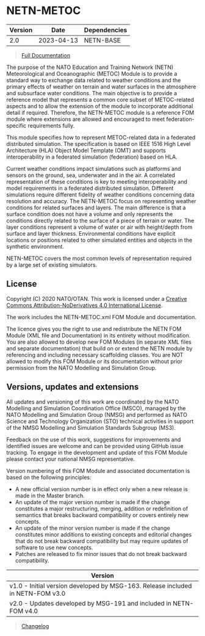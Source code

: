 # NETN-METOC


|Version| Date| Dependencies|
|---|---|---|
|2.0|2023-04-13|NETN-BASE|

> [Full Documentation](NETN-METOC.md)

The purpose of the NATO Education and Training Network (NETN) Meteorological and Oceanographic (METOC) Module is to provide a standard way to exchange data related to weather conditions and the primary effects of weather on terrain and water surfaces in the atmosphere and subsurface water conditions. The main objective is to provide a reference model that represents a common core subset of METOC-related aspects and to allow the extension of the module to incorporate additional detail if required. Therefore, the NETN-METOC module is a reference FOM module where extensions are allowed and encouraged to meet federation-specific requirements fully.

This module specifies how to represent METOC-related data in a federated distributed simulation. The specification is based on IEEE 1516 High Level Architecture (HLA) Object Model Template (OMT) and supports interoperability in a federated simulation (federation) based on HLA.

Current weather conditions impact simulations such as platforms and sensors on the ground, sea, underwater and in the air. A correlated representation of these conditions is key to meeting interoperability and model requirements in a federated distributed simulation. Different simulations require different fidelity of weather conditions concerning data resolution and accuracy. The NETN-METOC focus on representing weather conditions for related surfaces and layers. The main difference is that a surface condition does not have a volume and only represents the conditions directly related to the surface of a piece of terrain or water. The layer conditions represent a volume of water or air with height/depth from surface and layer thickness. Environmental conditions have explicit locations or positions related to other simulated entities and objects in the synthetic environment.

NETN-METOC covers the most common levels of representation required by a large set of existing simulators.

## License

Copyright (C) 2020 NATO/OTAN. This work is licensed under a [Creative Commons Attribution-NoDerivatives 4.0 International License](LICENCE.md).

The work includes the NETN-METOC.xml FOM Module and documentation.

The licence gives you the right to use and redistribute the NETN FOM Module (XML file and Documentation) in its entirety without modification. You are also allowed to develop new FOM Modules (in separate XML files and separate documentation) that build on or extend the NETN module by referencing and including necessary scaffolding classes. You are NOT allowed to modify this FOM Module or its documentation without prior permission from the NATO Modelling and Simulation Group.

## Versions, updates and extensions

All updates and versioning of this work are coordinated by the NATO Modelling and Simulation Coordination Office (MSCO), managed by the NATO Modelling and Simulation Group (NMSG) and performed as NATO Science and Technology Organization (STO) technical activities in support of the NMSG Modelling and Simulation Standards Subgroup (MS3).

Feedback on the use of this work, suggestions for improvements and identified issues are welcome and can be provided using GitHub issue tracking. To engage in the development and update of this FOM Module please contact your national NMSG representative.

Version numbering of this FOM Module and associated documentation is based on the following principles:

* A new official version number is in effect only when a new release is made in the Master branch.
* An update of the major version number is made if the change constitutes a major restructuring, merging, addition or redefinition of semantics that breaks backward compatibility or covers entirely new concepts.
* An update of the minor version number is made if the change constitutes minor additions to existing concepts and editorial changes that do not break backward compatibility but may require updates of software to use new concepts.
* Patches are released to fix minor issues that do not break backward compatibility.

|Version|
|---|
|v1.0 - Initial version developed by MSG-163. Release included in NETN-FOM v3.0|
|v2.0 - Updates developed by MSG-191 and included in NETN-FOM v4.0|

> [Changelog](changelog.md)

